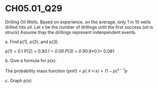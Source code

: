 # CH05.01_Q29 #

Drilling Oil Wells.
Based on experience, on the average, only 1 in 10 wells drilled hits oil.
Let x be the number of drillings until the first success (oil is struck) 
Assume thay the drillings represent indenpendent events.

a. Find p(1), p(2), and p(3).

p(1) = 0.1
P(2) = 0.9*0.1 = 0.09
P(3) = 0.9*0.9*0.1= 0.081

b. Give a formula for p(x).

The probability mass function (pmf) = $p(Ｘ＝x) = (1 - p)^{x - 1} p$



c. Graph p(x)






